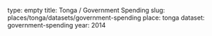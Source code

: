 type: empty
title: Tonga / Government Spending
slug: places/tonga/datasets/government-spending
place: tonga
dataset: government-spending
year: 2014

